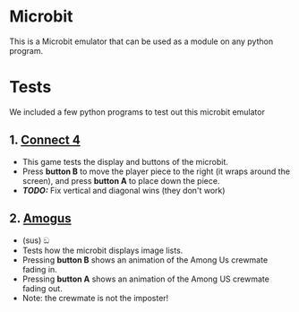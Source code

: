 # Microbit

This is a Microbit emulator that can be used as a module on any python program.

# Tests
We included a few python programs to test out this microbit emulator
## 1. [Connect 4](Tests/connect4.py)
- This game tests the display and buttons of the microbit.
- Press **button B** to move the player piece to the right (it wraps around the screen), and press **button A** to place down the piece.
- ***TODO:*** Fix vertical and diagonal wins (they don't work)
## 2. [Amogus](Tests/amogus.py)
- (sus) ඞ
- Tests how the microbit displays image lists.
- Pressing **button B** shows an animation of the Among Us crewmate fading in.
- Pressing **button A** shows an animation of the Among US crewmate fading out.
- Note: the crewmate is not the imposter!